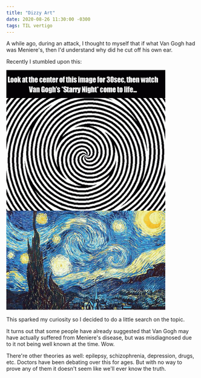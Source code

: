 ```yaml
---
title: "Dizzy Art"
date: 2020-08-26 11:30:00 -0300
tags: TIL vertigo
---
```


A while ago, during an attack, I thought to myself that if what Van Gogh had was Meniere's, then I'd understand why did he cut off his own ear.

Recently I stumbled upon this:

![starry night optical illusion](/assets/img/posts/vertigogh/starry_night.gif)

This sparked my curiosity so I decided to do a little search on the topic.

It turns out that some people have already suggested that Van Gogh may have actually suffered from Meniere's disease, but was misdiagnosed due to it not being well known at the time. Wow.

There're other theories as well: epilepsy, schizophrenia, depression, drugs, etc. Doctors have been debating over this for ages. But with no way to prove any of them it doesn't seem like we'll ever know the truth.
